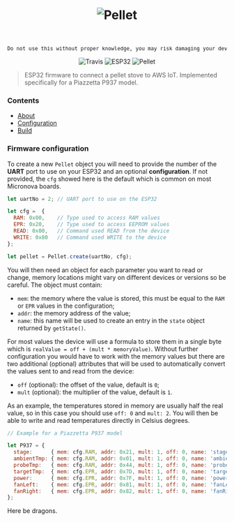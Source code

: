 <h1 align="center"><br>
<img src="https://user-images.githubusercontent.com/6751621/29040987-705cb454-7bb1-11e7-9bc9-250dc4410273.png" alt="Pellet">
<br><br>
</h1>

<div align="center"><sub><pre>Do not use this without proper knowledge, you may risk damaging your device.</pre></sub>

![Travis](https://img.shields.io/travis/daniele-salvagni/pellet-aws-iot.svg) ![ESP32](https://img.shields.io/badge/platform-esp32-1a7bbd.svg) ![Pellet](https://img.shields.io/badge/pellet-burning-5861a3.svg)

</div>

> ESP32 firmware to connect a pellet stove to AWS IoT. Implemented specifically for a Piazzetta P937 model.



### Contents

- [About](#about)
- [Configuration](#configuration)
- [Build](#build)


### Firmware configuration

To create a new `Pellet` object you will need to provide the number of the **UART** port to
use on your ESP32 and an optional **configuration**. If not provided, the `cfg` showed here is
the default which is common on most Micronova boards.

```javascript
let uartNo = 2; // UART port to use on the ESP32

let cfg =  {
  RAM: 0x00,    // Type used to access RAM values
  EPR: 0x20,    // Type used to access EEPROM values
  READ: 0x00,   // Command used READ from the device
  WRITE: 0x80   // Command used WRITE to the device
};

let pellet = Pellet.create(uartNo, cfg);

```

You will then need an object for each parameter you want to read or change, memory
locations might vary on different devices or versions so be careful. The object must
contain:

- `mem`: the memory where the value is stored, this must be equal to the `RAM` or `EPR`
values in the configuration;
- `addr`: the memory address of the value;
- `name`: this name will be used to create an entry in the `state` object returned by
  `getState()`.

For most values the device will use a formula to store them in a single byte which is
`realValue = off + (mult * memoryValue)`. Without further configuration you would have
to work with the memory values but there are two additional (optional) attributes that
will be used to automatically convert the values sent to and read from the device:

- `off` (optional): the offset of the value, default is `0`;
- `mult` (optional): the multiplier of the value, default is `1`.

As an example, the temperatures stored in memory are usually half the real value, so in
this case you should use `off: 0` and `mult: 2`. You will then be able to write and read
temperatures directly in Celsius degrees.


```javascript
// Example for a Piazzetta P937 model

let P937 = {
  stage:      { mem: cfg.RAM, addr: 0x21, mult: 1, off: 0, name: 'stage' },
  ambientTmp: { mem: cfg.RAM, addr: 0x01, mult: 1, off: 0, name: 'ambientTmp' },
  probeTmp:   { mem: cfg.RAM, addr: 0x44, mult: 1, off: 0, name: 'probeTmp' },
  targetTmp:  { mem: cfg.EPR, addr: 0x7D, mult: 1, off: 0, name: 'targetTmp' },
  power:      { mem: cfg.EPR, addr: 0x7F, mult: 1, off: 0, name: 'power' },
  fanLeft:    { mem: cfg.EPR, addr: 0x81, mult: 1, off: 0, name: 'fanLeft' },
  fanRight:   { mem: cfg.EPR, addr: 0x82, mult: 1, off: 0, name: 'fanRight' }
};
```

Here be dragons.
